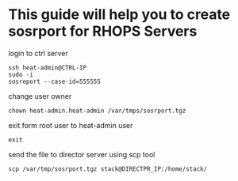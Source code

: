 # This guide will help you to create sosrport for RHOPS Servers

login to ctrl server 
```
ssh heat-admin@CTRL-IP
sudo -i
sosreport --case-id=555555  
````
change user owner
```
chown heat-admin.heat-admin /var/tmps/sosrport.tgz
```
exit form root user to heat-admin user
```
exit                                    
```
send the file to director server using scp tool
```
scp /var/tmp/sosrport.tgz stack@DIRECTPR_IP:/home/stack/
```
